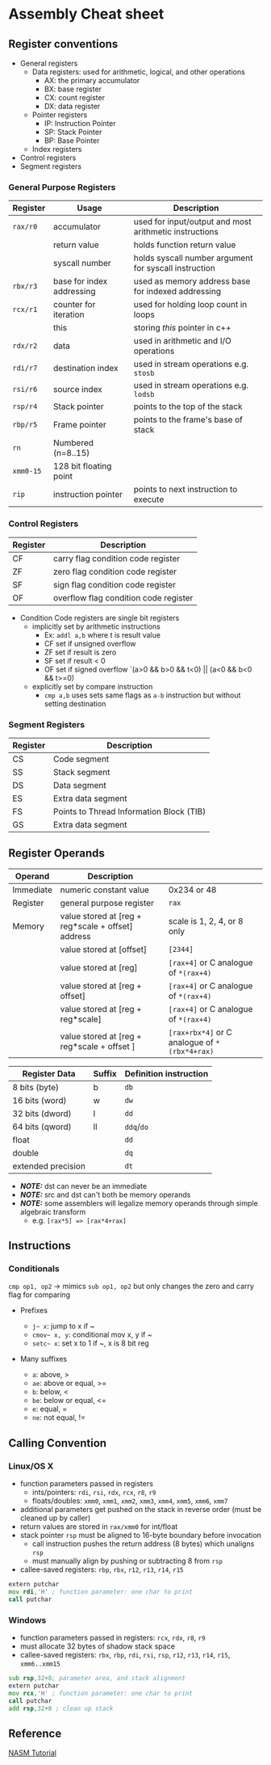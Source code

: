 # Assembly Cheat sheet

## Register conventions

* General registers
  * Data registers: used for arithmetic, logical, and other operations
    * AX: the primary accumulator
    * BX: base register
    * CX: count register
    * DX: data register
  * Pointer registers
    * IP: Instruction Pointer
    * SP: Stack Pointer
    * BP: Base Pointer
  * Index registers
* Control registers
* Segment registers

### General Purpose Registers

|Register|Usage|Description|
|--------|-----|-----------|
|`rax/r0`|accumulator|used for input/output and most arithmetic instructions|
||return value|holds function return value|
||syscall number|holds syscall number argument for syscall instruction|
|`rbx/r3`|base for index addressing|used as memory address base for indexed addressing|
|`rcx/r1`|counter for iteration|used for holding loop count in loops|
||this|storing *this* pointer in c++|
|`rdx/r2`|data|used in arithmetic and I/O operations|
|`rdi/r7`|destination index|used in stream operations e.g. `stosb`|
|`rsi/r6`|source index|used in stream operations e.g. `lodsb`|
|`rsp/r4`|Stack pointer|points to the top of the stack|
|`rbp/r5`|Frame pointer|points to the frame's base of stack|
|`rn`|Numbered (n=8..15)||
|`xmm0-15`|128 bit floating point||
|`rip`|instruction pointer|points to next instruction to execute|

### Control Registers

|Register|Description|
|--------|-----------|
|CF|carry flag condition code register|
|ZF|zero flag condition code register|
|SF|sign flag condition code register|
|OF|overflow flag condition code register|

* Condition Code registers are single bit registers
  * implicitly set by arithmetic instructions
    * Ex: `addl a,b` where t is result value
    * CF set if unsigned overflow
    * ZF set if result is zero
    * SF set if result \< 0
    * OF set if signed overflow \`(a>0 && b>0 && t\<0) || (a\<0 && b\<0 && t>=0)
  * explicitly set by compare instruction
    * `cmp a,b` uses sets same flags as `a-b` instruction but without setting destination

### Segment Registers

|Register|Description|
|--------|-----------|
|CS|Code segment|
|SS|Stack segment|
|DS|Data segment|
|ES|Extra data segment|
|FS|Points to Thread Information Block (TIB)|
|GS|Extra data segment|

## Register Operands

|Operand|Description||
|-------|-----------|--|
|Immediate|numeric constant value|0x234 or 48|
|Register|general purpose register|`rax`|
|Memory|value stored at \[reg + reg\*scale + offset\] address|scale is 1, 2, 4, or 8 only|
||value stored at \[offset\]|`[2344]`|
||value stored at \[reg\]|`[rax+4]` or C analogue of `*(rax+4)`|
||value stored at \[reg + offset\]|`[rax+4]` or C analogue of `*(rax+4)`|
||value stored at \[reg + reg\*scale\]|`[rax+4]` or C analogue of `*(rax+4)`|
||value stored at \[reg + reg\*scale + offset \]|`[rax+rbx*4]` or C analogue of `*(rbx*4+rax)`|

|Register Data|Suffix|Definition instruction|
|-------------|------|----------------------|
|8 bits  (byte)|b|`db`|
|16 bits (word)|w|`dw`|
|32 bits (dword)|l|`dd`|
|64 bits (qword)|ll|`ddq`/`do`|
|float||`dd`|
|double||`dq`|
|extended precision||`dt`|

* ***NOTE:*** dst can never be an immediate
* ***NOTE:*** src and dst can't both be memory operands
* ***NOTE:*** some assemblers will legalize memory operands through simple algebraic transform
  * e.g. `[rax*5] => [rax*4+rax]`

## Instructions

### Conditionals

`cmp op1, op2` -> mimics `sub op1, op2` but only changes the zero and carry flag for comparing

* Prefixes
  
  * `j~ x`:       jump to x if ~
  * `cmov~ x, y`: conditional mov x, y if ~
  * `setc~ x`:    set x to 1 if ~, x is 8 bit reg
* Many suffixes
  
  * `a`:  above, >
  * `ae`: above or equal, >=
  * `b`:  below, \<
  * `be`: below or equal, \<=
  * `e`:  equal, =
  * `ne`: not equal, !=

## Calling Convention

### Linux/OS X

* function parameters passed in registers
  * ints/pointers: `rdi`, `rsi`, `rdx`, `rcx`, `r8`, `r9`
  * floats/doubles: `xmm0`, `xmm1`, `xmm2`, `xmm3`, `xmm4`, `xmm5`, `xmm6`, `xmm7`
* additional parameters get pushed on the stack in reverse order (must be cleaned up by caller)
* return values are stored in `rax/xmm0` for int/float
* stack pointer `rsp` must be aligned to 16-byte boundary before invocation
  * call instruction pushes the return address (8 bytes) which unaligns `rsp`
  * must manually align by pushing or subtracting 8 from `rsp`
* callee-saved registers: `rbp`, `rbx`, `r12`, `r13`, `r14`, `r15`

````asm
extern putchar
mov rdi,'H' ; function parameter: one char to print
call putchar
````

### Windows

* function parameters passed in registers: `rcx`, `rdx`, `r8`, `r9`
* must allocate 32 bytes of shadow stack space
* callee-saved registers: `rbx`, `rbp`, `rdi`, `rsi`, `rsp`, `r12`, `r13`, `r14`, `r15`, `xmm6..xmm15`

````asm
sub rsp,32+8; parameter area, and stack alignment
extern putchar
mov rcx,'H' ; function parameter: one char to print
call putchar
add rsp,32+8 ; clean up stack
````

## Reference

[NASM Tutorial](https://cs.lmu.edu/~ray/notes/nasmtutorial/)
